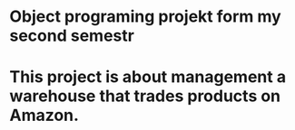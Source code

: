 # Object programing projekt form my second semestr
# This project is about management a warehouse that trades products on Amazon.
